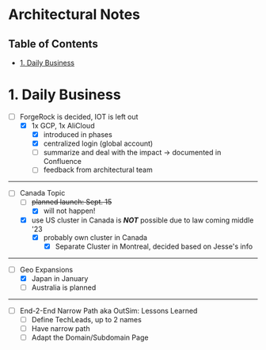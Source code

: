 # Architectural Notes <!-- omit in toc -->
## Table of Contents <!-- omit in toc -->
- [1. Daily Business](#1-daily-business)

# 1. Daily Business
- [ ] ForgeRock is decided, IOT is left out
  - [x] 1x GCP, 1x AliCloud
    - [x] introduced in phases 
    - [x] centralized login (global account)
    - [ ] summarize and deal with the impact -> documented in Confluence
    - [ ] feedback from architectural team

---
- [ ] Canada Topic
  - [ ] ~~planned launch: Sept. 15~~
    - [x] will not happen!
  - [x] use US cluster in Canada is ***NOT*** possible due to law coming middle '23
    - [x] probably own cluster in Canada
      - [x] Separate Cluster in Montreal, decided based on Jesse's info

---
- [ ] Geo Expansions
  - [x] Japan in January
  - [ ] Australia is planned

---
- [ ] End-2-End Narrow Path aka OutSim: Lessons Learned
  - [ ] Define TechLeads, up to 2 names
  - [ ] Have narrow path
  - [ ] Adapt the Domain/Subdomain Page <!--TODO: rensem-->